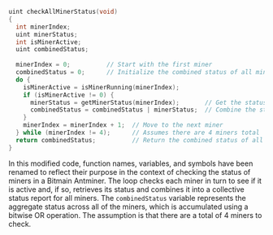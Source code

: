 ```c
uint checkAllMinerStatus(void)
{
  int minerIndex;
  uint minerStatus;
  int isMinerActive;
  uint combinedStatus;
  
  minerIndex = 0;          // Start with the first miner
  combinedStatus = 0;      // Initialize the combined status of all miners to 0
  do {
    isMinerActive = isMinerRunning(minerIndex);
    if (isMinerActive != 0) {
      minerStatus = getMinerStatus(minerIndex);       // Get the status of the active miner
      combinedStatus = combinedStatus | minerStatus;  // Combine the statuses using bitwise OR
    }
    minerIndex = minerIndex + 1;  // Move to the next miner
  } while (minerIndex != 4);      // Assumes there are 4 miners total
  return combinedStatus;          // Return the combined status of all miners
}
```

In this modified code, function names, variables, and symbols have been renamed to reflect their purpose in the context of checking the status of miners in a Bitmain Antminer. The loop checks each miner in turn to see if it is active and, if so, retrieves its status and combines it into a collective status report for all miners. The `combinedStatus` variable represents the aggregate status across all of the miners, which is accumulated using a bitwise OR operation. The assumption is that there are a total of 4 miners to check.